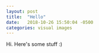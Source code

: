 ```yaml
---
layout: post
title:  "Hello"
date:   2018-10-26 15:50:04 -0500
categories: visual images
---
```


Hi. Here's some stuff :)